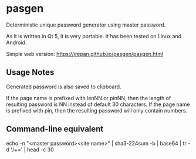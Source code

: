 pasgen
======

Deterministic unique password generator using master password.

As it is written in Qt 5, it is very portable. It has been tested on Linux and Android.

Simple web version: https://jrepan.github.io/pasgen/pasgen.html

Usage Notes
-----------
Generated password is also saved to clipboard.

If the page name is prefixed with lenNN or pinNN, then the length of resulting password is NN instead of default 30 characters. If the page name is prefixed with pin, then the resulting password will only contain numbers.

Command-line equivalent
-----------------------
echo -n "&lt;master password&gt;&lt;site name&gt;" | sha3-224sum -b | base64 | tr -d '/+=' | head -c 30
